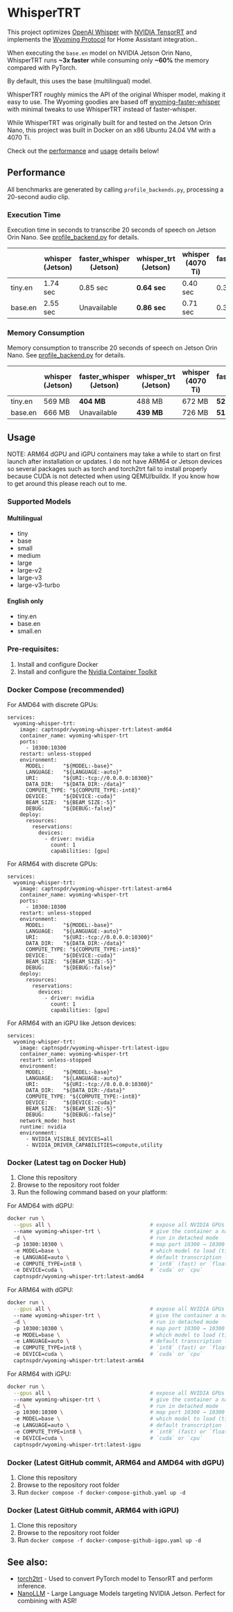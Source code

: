 # WhisperTRT

This project optimizes [OpenAI Whisper](https://github.com/openai/whisper) with [NVIDIA TensorRT](https://developer.nvidia.com/tensorrt#:~:text=NVIDIA%20TensorRT%2DLLM%20is%20an,on%20the%20NVIDIA%20AI%20platform.) and implements the [Wyoming Protocol](https://www.home-assistant.io/integrations/wyoming/) for Home Assistant integration..

When executing the ``base.en`` model on NVIDIA Jetson Orin Nano, WhisperTRT runs **~3x faster** while consuming only **~60%** the memory compared with PyTorch.

By default, this uses the base (multilingual) model.

WhisperTRT roughly mimics the API of the original Whisper model, making it easy to use. The Wyoming goodies are based off [wyoming-faster-whisper](https://github.com/rhasspy/wyoming-faster-whisper) with minimal tweaks to use WhisperTRT instead of faster-whisper.

While WhisperTRT was originally built for and tested on the Jetson Orin Nano, this project was built in Docker on an x86 Ubuntu 24.04 VM with a 4070 Ti.

Check out the [performance](#performance) and [usage](#usage) details below!


## Performance

All benchmarks are generated by calling ``profile_backends.py``,
processing a 20-second audio clip.

### Execution Time

Execution time in seconds to transcribe 20 seconds of speech on Jetson Orin Nano. See [profile_backend.py](examples/profile_backend.py) for details.


|     | whisper (Jetson) | faster_whisper (Jetson) | whisper_trt (Jetson) | whisper (4070 Ti) | faster_whisper (4070 Ti) | whisper_trt (4070 Ti) |
|-------|---------|--------------------|--------|---------|--------------------|--------|
| tiny.en | 1.74 sec | 0.85 sec | **0.64 sec** | 0.40 sec| 0.35 sec | **0.07 sec** |
| base.en | 2.55 sec | Unavailable | **0.86 sec** | 0.71 sec | 0.34 sec | **0.10 sec** |


### Memory Consumption

Memory consumption to transcribe 20 seconds of speech on Jetson Orin Nano. See [profile_backend.py](examples/profile_backend.py) for details.

|     | whisper (Jetson) | faster_whisper (Jetson) | whisper_trt (Jetson) | whisper (4070 Ti) | faster_whisper (4070 Ti) | whisper_trt (4070 Ti) |
|-------|---------|--------------------|--------|---------|--------------------|--------|
| tiny.en | 569 MB | **404 MB** | 488 MB | 672 MB | **522 MB** | 544 MB |
| base.en | 666 MB |  Unavailable | **439 MB** | 726 MB | **514 MB** | 548 MB |

## Usage

NOTE: ARM64 dGPU and iGPU containers may take a while to start on first launch after installation or updates. I do not have ARM64 or Jetson devices so several packages such as torch and torch2trt fail to install properly because CUDA is not detected when using QEMU/buildx. If you know how to get around this please reach out to me.

### Supported Models
#### Multilingual
- tiny
- base
- small
- medium
- large
- large-v2
- large-v3
- large-v3-turbo

#### English only
- tiny.en
- base.en
- small.en

### Pre-requisites:
1. Install and configure Docker
2. Install and configure the [Nvidia Container Toolkit](https://docs.nvidia.com/datacenter/cloud-native/container-toolkit/latest/install-guide.html)

### Docker Compose (recommended)
For AMD64 with discrete GPUs:
```
services:
  wyoming-whisper-trt:
    image: captnspdr/wyoming-whisper-trt:latest-amd64
    container_name: wyoming-whisper-trt
    ports:
      - 10300:10300
    restart: unless-stopped
    environment:
      MODEL:      "${MODEL:-base}"
      LANGUAGE:   "${LANGUAGE:-auto}"
      URI:        "${URI:-tcp://0.0.0.0:10300}"
      DATA_DIR:   "${DATA_DIR:-/data}"
      COMPUTE_TYPE: "${COMPUTE_TYPE:-int8}"
      DEVICE:     "${DEVICE:-cuda}"
      BEAM_SIZE:  "${BEAM_SIZE:-5}"
      DEBUG:      "${DEBUG:-false}"
    deploy:
      resources:
        reservations:
          devices:
            - driver: nvidia
              count: 1
              capabilities: [gpu]
```

For ARM64 with discrete GPUs:
```
services:
  wyoming-whisper-trt:
    image: captnspdr/wyoming-whisper-trt:latest-arm64
    container_name: wyoming-whisper-trt
    ports:
      - 10300:10300
    restart: unless-stopped
    environment:
      MODEL:      "${MODEL:-base}"
      LANGUAGE:   "${LANGUAGE:-auto}"
      URI:        "${URI:-tcp://0.0.0.0:10300}"
      DATA_DIR:   "${DATA_DIR:-/data}"
      COMPUTE_TYPE: "${COMPUTE_TYPE:-int8}"
      DEVICE:     "${DEVICE:-cuda}"
      BEAM_SIZE:  "${BEAM_SIZE:-5}"
      DEBUG:      "${DEBUG:-false}"
    deploy:
      resources:
        reservations:
          devices:
            - driver: nvidia
              count: 1
              capabilities: [gpu]
```

For ARM64 with an iGPU like Jetson devices:
```
services:
  wyoming-whisper-trt:
    image: captnspdr/wyoming-whisper-trt:latest-igpu
    container_name: wyoming-whisper-trt
    restart: unless-stopped
    environment:
      MODEL:      "${MODEL:-base}"
      LANGUAGE:   "${LANGUAGE:-auto}"
      URI:        "${URI:-tcp://0.0.0.0:10300}"
      DATA_DIR:   "${DATA_DIR:-/data}"
      COMPUTE_TYPE: "${COMPUTE_TYPE:-int8}"
      DEVICE:     "${DEVICE:-cuda}"
      BEAM_SIZE:  "${BEAM_SIZE:-5}"
      DEBUG:      "${DEBUG:-false}"
    network_mode: host
    runtime: nvidia
    environment:
      - NVIDIA_VISIBLE_DEVICES=all
      - NVIDIA_DRIVER_CAPABILITIES=compute,utility
```


### Docker (Latest tag on Docker Hub)
1. Clone this repository
2. Browse to the repository root folder
3. Run the following command based on your platform:
   
For AMD64 with dGPU:

```bash
docker run \
  --gpus all \                                # expose all NVIDIA GPUs
  --name wyoming-whisper-trt \                # give the container a name
  -d \                                        # run in detached mode
  -p 10300:10300 \                            # map port 10300 → 10300
  -e MODEL=base \                             # which model to load (tiny, small, base, etc.)
  -e LANGUAGE=auto \                          # default transcription language (`auto` = detect)
  -e COMPUTE_TYPE=int8 \                      # `int8` (fast) or `float16`
  -e DEVICE=cuda \                            # `cuda` or `cpu`
  captnspdr/wyoming-whisper-trt:latest-amd64
```

For ARM64 with dGPU:

```bash
docker run \
  --gpus all \                                # expose all NVIDIA GPUs
  --name wyoming-whisper-trt \                # give the container a name
  -d \                                        # run in detached mode
  -p 10300:10300 \                            # map port 10300 → 10300
  -e MODEL=base \                             # which model to load (tiny, small, base, etc.)
  -e LANGUAGE=auto \                          # default transcription language (`auto` = detect)
  -e COMPUTE_TYPE=int8 \                      # `int8` (fast) or `float16`
  -e DEVICE=cuda \                            # `cuda` or `cpu`
  captnspdr/wyoming-whisper-trt:latest-arm64
```

For ARM64 with iGPU:

```bash
docker run \
  --gpus all \                                # expose all NVIDIA GPUs
  --name wyoming-whisper-trt \                # give the container a name
  -d \                                        # run in detached mode
  -p 10300:10300 \                            # map port 10300 → 10300
  -e MODEL=base \                             # which model to load (tiny, small, base, etc.)
  -e LANGUAGE=auto \                          # default transcription language (`auto` = detect)
  -e COMPUTE_TYPE=int8 \                      # `int8` (fast) or `float16`
  -e DEVICE=cuda \                            # `cuda` or `cpu`
  captnspdr/wyoming-whisper-trt:latest-igpu
```



### Docker (Latest GitHub commit, ARM64 and AMD64 with dGPU)
1. Clone this repository
2. Browse to the repository root folder
3. Run ``docker compose -f docker-compose-github.yaml up -d``


### Docker (Latest GitHub commit, ARM64 with iGPU)
1. Clone this repository
2. Browse to the repository root folder
3. Run ``docker compose -f docker-compose-github-igpu.yaml up -d``

## See also:
- [torch2trt](https://github.com/NVIDIA-AI-IOT/torch2trt) - Used to convert PyTorch model to TensorRT and perform inference.
- [NanoLLM](https://github.com/dusty-nv/NanoLLM) - Large Language Models targeting NVIDIA Jetson.  Perfect for combining with ASR!
